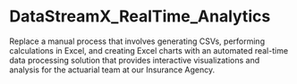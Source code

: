 # DataStreamX_RealTime_Analytics
Replace a manual process that involves generating CSVs, performing calculations in Excel, and creating Excel charts with an automated real-time data processing solution that provides interactive visualizations and analysis for the actuarial team at our Insurance Agency.
